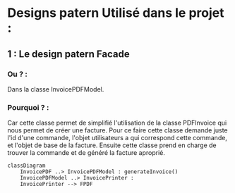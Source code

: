 
# Designs patern Utilisé dans le projet : 

## 1 : Le design patern Facade 

### Ou ? :

Dans la classe InvoicePDFModel.

### Pourquoi ? :

Car cette classe permet de simplifié l'utilisation de la classe PDFInvoice qui nous permet
de créer une facture. Pour ce faire cette classe demande juste l'id d'une commande, l'objet 
utilisateurs a qui correspond cette commande, et l'objet de base de la facture. Ensuite 
cette classe prend en charge de trouver la commande et de généré la facture aproprié.

```mermaid
classDiagram
    InvoicePDF ..> InvoicePDFModel : generateInvoice()
    InvoicePDFModel ..> InvoicePrinter : 
    InvoicePrinter --> FPDF 
```




